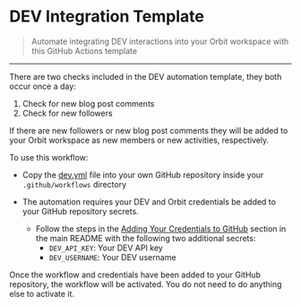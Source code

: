 # DEV Integration Template

> Automate integrating DEV interactions into your Orbit workspace with this GitHub Actions template

<hr />

There are two checks included in the DEV automation template, they both occur once a day:

1. Check for new blog post comments
2. Check for new followers

If there are new followers or new blog post comments they will be added to your Orbit workspace as new members or new activities, respectively.

To use this workflow:

* Copy the [dev.yml](https://github.com/orbit-love/github-actions-templates/blob/main/DEV/dev.yml) file into your own GitHub repository inside your `.github/workflows` directory

* The automation requires your DEV and Orbit credentials be added to your GitHub repository secrets.
    * Follow the steps in the [Adding Your Credentials to GitHub](https://github.com/orbit-love/github-actions-templates/blob/main/README.md#adding-your-credentials-to-github) section in the main README with the following two additional secrets:
        * `DEV_API_KEY`: Your DEV API key
        * `DEV_USERNAME`: Your DEV username

Once the workflow and credentials have been added to your GitHub repository, the workflow will be activated. You do not need to do anything else to activate it.
